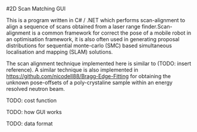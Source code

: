#2D Scan Matching GUI

This is a program written in C# / .NET which performs scan-alignment to align a sequence of scans obtained from a laser range finder.Scan-alignment is a common framework for correct the pose of a mobile robot in an optimisation framework, it is also often used in generating proposal distributions for sequential monte-carlo (SMC) based simultaneous localisation and mapping (SLAM) solutions. 

The scan alignment technique implemented here is similar to (TODO: insert reference). A similar technique is also implemented in https://github.com/nicodell88/Bragg-Edge-Fitting for obtaining the unknown pose-offsets of a poly-crystaline sample within an energy resolved neutron beam.

TODO: cost function

TODO: how GUI works

TODO: data format